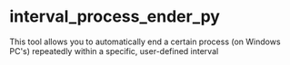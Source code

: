 # interval_process_ender_py
This tool allows you to automatically end a certain process (on Windows PC's) repeatedly within a specific, user-defined interval
